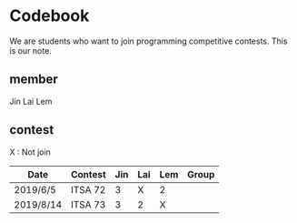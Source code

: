 # Codebook

We are students who want to join programming competitive contests. This is our note.

## member
Jin
Lai
Lem

## contest

X : Not join

| Date | Contest | Jin | Lai | Lem | Group |
| --- | --- | --- | --- | --- | --- |
| 2019/6/5 | ITSA 72 | 3 | X | 2 | |
| 2019/8/14 | ITSA 73 | 3 | 2 | X | |
